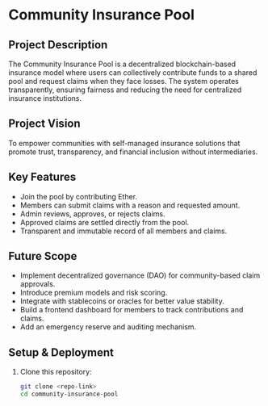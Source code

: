 # Community Insurance Pool

## Project Description
The Community Insurance Pool is a decentralized blockchain-based insurance model where users can collectively contribute funds to a shared pool and request claims when they face losses. The system operates transparently, ensuring fairness and reducing the need for centralized insurance institutions.

## Project Vision
To empower communities with self-managed insurance solutions that promote trust, transparency, and financial inclusion without intermediaries.

## Key Features
- Join the pool by contributing Ether.
- Members can submit claims with a reason and requested amount.
- Admin reviews, approves, or rejects claims.
- Approved claims are settled directly from the pool.
- Transparent and immutable record of all members and claims.

## Future Scope
- Implement decentralized governance (DAO) for community-based claim approvals.
- Introduce premium models and risk scoring.
- Integrate with stablecoins or oracles for better value stability.
- Build a frontend dashboard for members to track contributions and claims.
- Add an emergency reserve and auditing mechanism.

## Setup & Deployment
1. Clone this repository:
   ```bash
   git clone <repo-link>
   cd community-insurance-pool


​
